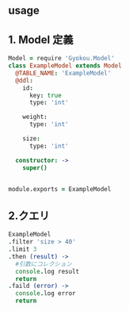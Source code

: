 usage
-------

## 1. Model 定義

```coffeescript
Model = require 'Gyokou.Model'
class ExampleModel extends Model
  @TABLE_NAME: 'ExampleModel'
  @ddl: 
    id: 
      key: true
      type: 'int'

    weight:
      type: 'int'

    size:
      type: 'int'

  constructor: ->
    super()


module.exports = ExampleModel
```

## 2.クエリ

```coffeescript
ExampleModel
.filter 'size > 40'
.limit 3
.then (result) ->
  #引数にコレクション
  console.log result
  return
.faild (error) ->
  console.log error
  return 
```

